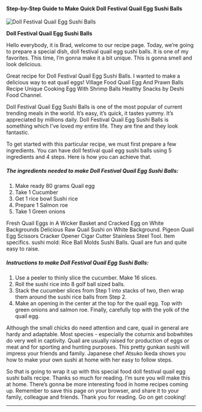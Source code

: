             

#### Step-by-Step Guide to Make Quick Doll Festival Quail Egg Sushi Balls

![Doll Festival Quail Egg Sushi Balls](https://img-global.cpcdn.com/recipes/5929517500596224/751x532cq70/doll-festival-quail-egg-sushi-balls-recipe-main-photo.jpg)

**Doll Festival Quail Egg Sushi Balls**

Hello everybody, it is Brad, welcome to our recipe page. Today, we’re going to prepare a special dish, doll festival quail egg sushi balls. It is one of my favorites. This time, I’m gonna make it a bit unique. This is gonna smell and look delicious.

Great recipe for Doll Festival Quail Egg Sushi Balls. I wanted to make a delicious way to eat quail eggs! Village Food Quail Egg And Prawn Balls Recipe Unique Cooking Egg With Shrimp Balls Healthy Snacks by Deshi Food Channel.

Doll Festival Quail Egg Sushi Balls is one of the most popular of current trending meals in the world. It’s easy, it’s quick, it tastes yummy. It’s appreciated by millions daily. Doll Festival Quail Egg Sushi Balls is something which I’ve loved my entire life. They are fine and they look fantastic.

To get started with this particular recipe, we must first prepare a few ingredients. You can have doll festival quail egg sushi balls using 5 ingredients and 4 steps. Here is how you can achieve that.

##### The ingredients needed to make Doll Festival Quail Egg Sushi Balls:

1.  Make ready 80 grams Quail egg
2.  Take 1 Cucumber
3.  Get 1 rice bowl Sushi rice
4.  Prepare 1 Salmon roe
5.  Take 1 Green onions

Fresh Quail Eggs in A Wicker Basket and Cracked Egg on White Backgrounds Delicious Raw Quail Sushi on White Background. Pigeon Quail Egg Scissors Cracker Opener Cigar Cutter Stainless Steel Tool. Item specifics. sushi mold: Rice Ball Molds Sushi Balls. Quail are fun and quite easy to raise.

##### Instructions to make Doll Festival Quail Egg Sushi Balls:

1.  Use a peeler to thinly slice the cucumber. Make 16 slices.
2.  Roll the sushi rice into 8 golf ball sized balls.
3.  Stack the cucumber slices from Step 1 into stacks of two, then wrap them around the sushi rice balls from Step 2.
4.  Make an opening in the center at the top for the quail egg. Top with green onions and salmon roe. Finally, carefully top with the yolk of the quail egg.

Although the small chicks do need attention and care, quail in general are hardy and adaptable. Most species - especially the coturnix and bobwhites do very well in captivity. Quail are usually raised for production of eggs or meat and for sporting and hunting purposes. This pretty gunkan sushi will impress your friends and family. Japanese chef Atsuko Ikeda shows you how to make your own sushi at home with her easy to follow steps.

So that is going to wrap it up with this special food doll festival quail egg sushi balls recipe. Thanks so much for reading. I’m sure you will make this at home. There’s gonna be more interesting food in home recipes coming up. Remember to save this page on your browser, and share it to your family, colleague and friends. Thank you for reading. Go on get cooking!

* * *